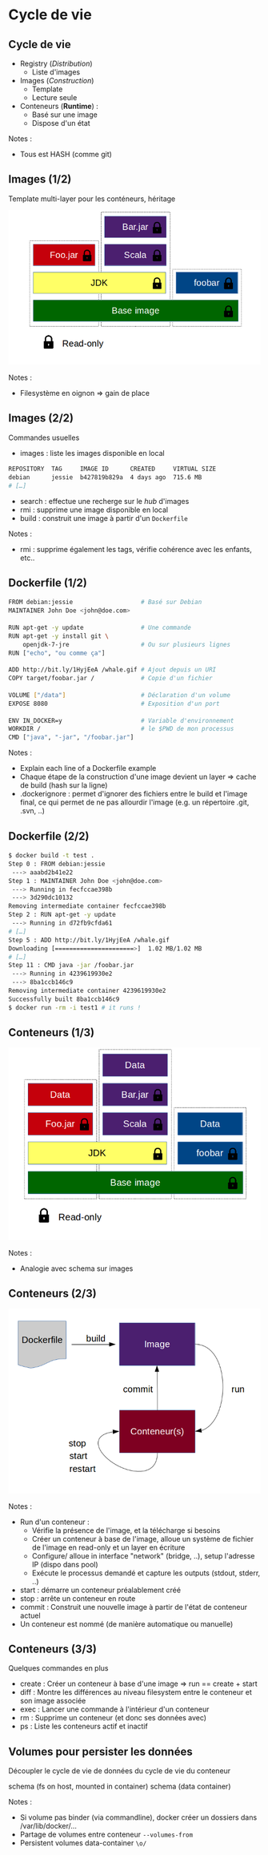 # Cycle de vie



## Cycle de vie

- Registry (*Distribution*)
    - Liste d'images
- Images (*Construction*)
    - Template
    - Lecture seule
- Conteneurs (**Runtime**) :
    - Basé sur une image
    - Dispose d'un état

Notes :
- Tous est HASH (comme git)



## Images (1/2)

Template multi-layer pour les conténeurs, héritage

![](ressources/images/decouverte-images-layer.png)

Notes :
- Filesystème en oignon => gain de place



## Images (2/2)

Commandes usuelles

- images : liste les images disponible en local
```bash
REPOSITORY  TAG     IMAGE ID      CREATED     VIRTUAL SIZE
debian      jessie  b427819b829a  4 days ago  715.6 MB
# […]
```
- search : effectue une recherge sur le *hub* d'images
- rmi : supprime une image disponible en local
- build : construit une image à partir d'un ``Dockerfile``

Notes :
- rmi : supprime également les tags, vérifie cohérence avec les
  enfants, etc..



## Dockerfile (1/2)


```bash
FROM debian:jessie                   # Basé sur Debian
MAINTAINER John Doe <john@doe.com>

RUN apt-get -y update                # Une commande
RUN apt-get -y install git \ 
    openjdk-7-jre                    # Ou sur plusieurs lignes
RUN ["echo", "ou comme ça"]

ADD http://bit.ly/1HyjEeA /whale.gif # Ajout depuis un URI
COPY target/foobar.jar /             # Copie d'un fichier

VOLUME ["/data"]                     # Déclaration d'un volume
EXPOSE 8080                          # Exposition d'un port

ENV IN_DOCKER=y                      # Variable d'environnement
WORKDIR /                            # le $PWD de mon processus
CMD ["java", "-jar", "/foobar.jar"]
```

Notes :
- Explain each line of a Dockerfile example
- Chaque étape de la construction d'une image devient un layer =>
  cache de build (hash sur la ligne)
- .dockerignore : permet d'ignorer des fichiers entre le build et
  l'image final, ce qui permet de ne pas allourdir l'image (e.g. un
  répertoire .git, .svn, ..)



## Dockerfile (2/2)


```bash
$ docker build -t test .
Step 0 : FROM debian:jessie
 ---> aaabd2b41e22
Step 1 : MAINTAINER John Doe <john@doe.com>
 ---> Running in fecfccae398b
 ---> 3d290dc10132
Removing intermediate container fecfccae398b
Step 2 : RUN apt-get -y update
 ---> Running in d72fb9cfda61
# […]
Step 5 : ADD http://bit.ly/1HyjEeA /whale.gif
Downloading [======================>]  1.02 MB/1.02 MB
# […]
Step 11 : CMD java -jar /foobar.jar
 ---> Running in 4239619930e2
 ---> 8ba1ccb146c9
Removing intermediate container 4239619930e2
Successfully built 8ba1ccb146c9
$ docker run -rm -i test1 # it runs !
```


## Conteneurs (1/3)

![](ressources/images/decouverte-conteneur-layer.png)

Notes :
- Analogie avec schema sur images



## Conteneurs (2/3)

![](ressources/images/decouverte-conteneur-workflow.png)

Notes :
- Run d'un conteneur :
    - Vérifie la présence de l'image, et la télécharge si besoins
    - Créer un conteneur à base de l'image, alloue un système de
    fichier de l'image en read-only et un layer en écriture
    - Configure/ alloue in interface "network" (bridge, ..), setup
      l'adresse IP (dispo dans pool)
    - Exécute le processus demandé et capture les outputs (stdout,
    stderr, ..)
- start : démarre un conteneur préalablement créé
- stop : arrête un conteneur en route
- commit : Construit une nouvelle image à partir de l'état de conteneur actuel
- Un conteneur est nommé (de manière automatique ou manuelle)



## Conteneurs (3/3)

Quelques commandes en plus

- create : Créer un conteneur à base d'une image => run == create + start
- diff : Montre les différences au niveau filesystem entre le
  conteneur et son image associée
- exec : Lancer une commande à l'intérieur d'un conteneur
- rm : Supprime un conteneur (et donc ses données avec)
- ps : Liste les conteneurs actif et inactif




## Volumes pour persister les données

Découpler le cycle de vie de données du cycle de vie du conteneur

schema (fs on host, mounted in container)
schema (data container)

Notes :
- Si volume pas binder (via commandline), docker créer un dossiers
  dans /var/lib/docker/...
- Partage de volumes entre conteneur ``--volumes-from``
- Persistent volumes data-container ``\o/``



